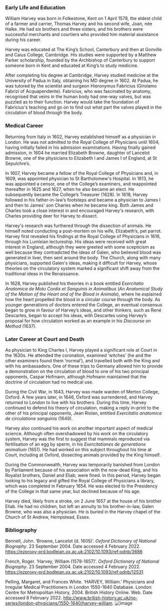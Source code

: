 <param ve-config title="William Harvey (1578 – 1657)" author="Dominique Gracia and Arnav Sharma" layout="vtl" banner="banner="/images/banners/17c.jpg">

<param ve-entity eid="Q29303" aliases="Canterbury">
<param ve-entity eid="Q375314" aliases="Folkestone">
<param ve-entity eid="Q3360332" aliases="King’s School">
<param ve-entity eid="Q863940" aliases="Gonville and Caius College">
<param ve-entity eid="Q711332" aliases="Matthew Parker">
<param ve-entity eid="Q35794" aliases="Cambridge">
<param ve-entity eid="Q193510" aliases="University of Padua">
<param ve-entity eid="Q435296" aliases="Hieronymus Fabricius">
<param ve-entity eid="Q16003969" aliases="Royal College of Physicians">
<param ve-entity eid="Q6483605" aliases="Lancelot Browne">
<param ve-entity eid="Q7207" aliases="Elizabeth I">
<param ve-entity eid="Q79972" aliases="James I">
<param ve-entity eid="Q81506" aliases="Charles">
<param ve-entity eid="Q26534074" aliases="St Sepulchre">
<param ve-entity eid="Q164946" aliases="St Bartholomew’s Hospital">
<param ve-entity eid="Q8778" aliases="Galen">
<param ve-entity eid="Q9191" aliases="René Descartes">
<param ve-entity eid="Q1047911" aliases="Caspar Hofmann">
<param ve-entity eid="Q82513" aliases="Merton College">
<param ve-entity eid="Q80330" aliases="Civil War">
<param ve-entity eid="Q3174344" aliases="Jean Riolan">
<param ve-entity eid="Q17534618" aliases="Church of St Andrew">

### Early Life and Education

William Harvey was born in Folkestone, Kent on 1 April 1578, the eldest child of a farmer and carrier, Thomas Harvey and his second wife, Joan, née Halke. He had six brothers and three sisters, and his brothers were successful merchants and courtiers who provided him material assistance during his career.
<param ve-map center="Q375314" zoom="10">

Harvey was educated at The King’s School, Canterbury and then at Gonville and Caius College, Cambridge. His studies were supported by a Matthew Parker scholarship, founded by the Archbishop of Canterbury to support someone born in Kent and educated at King’s to study medicine.
<param ve-image url="https://upload.wikimedia.org/wikipedia/commons/7/7b/Cambridge_University%2C_Gate_of_Honour%2C_Gonville_%26_Caius_College.jpg" label="Gate of Honour, Gonville and Caius College, picture circa 1870" attribution="Public domain, via Wikimedia Commons">
<param ve-image url="https://upload.wikimedia.org/wikipedia/commons/1/13/Archbishop_Matthew_Parker.jpg" label="Painting of Matthew Parker (1504-1575), Archbishop of Canterbury, by an unidentified painter of the Flemish School" attribution="Public domain, via Wikimedia Commons">

After completing his degree at Cambridge, Harvey studied medicine at the University of Padua in Italy, obtaining his MD degree in 1602. At Padua, he was tutored by the scientist and surgeon Hieronymus Fabricius (Girolamo Fabrizi of Acquapendente). Fabricius, who was fascinated by anatomy, recognised that veins in the human body had one-way valves, but was puzzled as to their function. Harvey would take the foundation of Fabricius's teaching and go on to find out what part the valves played in the circulation of blood through the body.
<param ve-image url="https://upload.wikimedia.org/wikipedia/commons/thumb/b/bd/Girolamo_Fabrizi_d%27Acquapendente.jpg/1185px-Girolamo_Fabrizi_d%27Acquapendente.jpg" label="Girolamo Fabrizi d’Acquapendente (1537-1619)" attribution="Public domain, via Wikimedia Commons">

### Medical Career

Returning from Italy in 1602, Harvey established himself as a physician in London. He was not admitted to the Royal College of Physicians until 1604, having initially failed in his admission examinations. Having finally gained admission, in 1604 he married Elizabeth Browne, daughter of Lancelot Browne, one of the physicians to Elizabeth I and James I of England, at St Sepulchre’s.
<param ve-map center=" Q26534074" zoom="13">

In 1607, Harvey became a fellow of the Royal College of Physicians and, in 1609, was appointed physician to St Bartholomew's Hospital. In 1613, he was appointed a censor, one of the College’s examiners, and reappointed thereafter in 1625 and 1627, when he also became an elect. He subsequently became the College’s Treasurer (1628). In 1618, Harvey followed in his father-in-law’s footsteps and became a physician to James I and then to James' son Charles when he became king. Both James and Charles took a close interest in and encouraged Harvey's research, with Charles providing deer for Harvey to dissect. 
<param ve-map center="Q164946" zoom="13">

Harvey's research was furthered through the dissection of animals. He himself noted conducting a post-mortem on his wife, Elizabeth’s, pet parrot. Harvey first revealed his findings at the Royal College of Physicians in 1616, through his Lumleian lectureship. His ideas were received with great interest in England, although they were greeted with some scepticism as well because they contradicted the ideas of Galen, who believed blood was generated in liver, then sent around the body. The Church, along with many physicians, supported Galen's ideas, making it difficult for Harvey, whose theories on the circulatory system marked a significant shift away from the traditional ideas in the Renaissance.
<param ve-image url="https://upload.wikimedia.org/wikipedia/commons/thumb/4/4e/Portrait_of_Galen_Wellcome_L0000098.jpg/925px-Portrait_of_Galen_Wellcome_L0000098.jpg" label="Portrait of Galen" attribution="Wellcome Trust, CY-BY-4.0, via Wikimedia Commons">

In 1628, Harvey published his theories in a book entitled _Exercitatio Anatomica de Motu Cordis et Sanguinis in Animalibus_ (_An Anatomical Study of the Motion of the Heart and of the Blood in Animals_), where he explained how the heart propelled the blood in a circular course through the body. As younger generations of doctors entered the College, an eventual consensus began to grow in favour of Harvey’s ideas, and other thinkers, such as René Descartes, began to accept his ideas, with Descartes using Harvey’s proposal for how circulation worked as an example in his _Discourse on Method_ (1637).
<param ve-image url="https://upload.wikimedia.org/wikipedia/commons/7/73/Frans_Hals_-_Portret_van_René_Descartes.jpg" label="Portrait of René Descartes by Frans Hals, held in the Louvre Museum" attribution="Public domain, via Wikimedia Commons">

### Later Career at Court and Death

As physician to King Charles I, Harvey played a significant role at Court in the 1630s. He attended the coronation, examined ‘witches’ (he and the other examiners found them ‘normal’), and travelled both with the King and with his ambassadors. One of these trips to Germany allowed him to provide a demonstration on the circulation of blood to one of his two principal opponents, Caspar Hofmann, although Hofmann maintained that the doctrine of circulation had no medical use.
<param ve-image url="https://upload.wikimedia.org/wikipedia/commons/thumb/1/18/Caspar_Hofmann._Line_engraving._Wellcome_V0002831.jpg/985px-Caspar_Hofmann._Line_engraving._Wellcome_V0002831.jpg" label="Line engraving of Caspar Hofmann" attribution="Wellcome Trust, CY-BY-4.0, via Wikimedia Commons">

During the Civil War, in 1643, Harvey was made warden of Merton College, Oxford. A few years later, in 1646, Oxford was surrendered, and Harvey returned to London to live with his brothers. During this time, Harvey continued to defend his theory of circulation, making a reply in-print to the other of his principal opponents, Jean Riolan, entitled _Exercitatio anatomica de circulatione sanguinis_ (1649).
<param ve-image url="https://upload.wikimedia.org/wikipedia/commons/8/8a/Portrait_of_Jean_Riolan_the_younger_by_Lasne%2C_1626_Wellcome_L0002158_f.jpg" label="Portrait of Jean Riolan the younger by Lasne, 1626" attribution="Wellcome Trust, CY-BY-4.0, via Wikimedia Commons">
<param ve-map center="Q82513" zoom="13">

Harvey also continued his work on another important aspect of medical science. Although often overshadowed by his work on the circulatory system, Harvey was the first to suggest that mammals reproduced via fertilisation of an egg by sperm, in his _Exercitationes de generatione animalium_ (1651). He had worked on this subject throughout his time at Court, including at Oxford, dissecting animals provided by the King himself.
<param ve-image url="https://upload.wikimedia.org/wikipedia/commons/thumb/7/7b/W._Harvey%2C_Exercitationes_de_generatione_ani_Wellcome_L0032301.jpg/814px-W._Harvey%2C_Exercitationes_de_generatione_ani_Wellcome_L0032301.jpg" label="Title page of Harvey’s _Exercitationes de generatione animalium_ (1651)" attribution="Wellcome Trust, CY-BY-4.0, via Wikimedia Commons">

During the Commonwealth, Harvey was temporarily banished from London by Parliament because of his association with the now-dead King, and his Royalist brothers, Daniel and Eliab, were fined. In this period, Harvey began looking to his legacy and gifted the Royal College of Physicians a library, which was completed in February 1654. He was elected to the Presidency of the College in that same year, but declined because of his age.
<param ve-image url="https://upload.wikimedia.org/wikipedia/commons/thumb/8/84/Some_apostles_of_physiology_-_being_an_account_of_their_lives_and_labours%2C_labours_that_have_contributed_to_the_advancement_of_the_healing_art_as_well_as_to_the_prevention_of_disease_%281902%29_%2814781324281%29.jpg/744px-thumbnail.jpg" label="Engraving of William Harvey from William Stirling’s _Some apostles of physiology_ (1902)" attribution="Public domain, via Wikimedia Commons">

Harvey died, likely from a stroke, on 2 June 1657 at the house of his brother Eliab. He had no children, but left an annuity to his brother-in-law, Galen Browne, who was also a physician. He is buried in the Harvey chapel of the Church of St Andrew, Hempstead, Essex.
<param ve-map center="Q17534618" zoom="13">

### Bibliography

Bennell, John. ‘Browne, Lancelot (d. 1605)’. _Oxford Dictionary of National Biography_. 23 September 2004. Date accessed 4 February 2022. https://ezproxy-prd.bodleian.ox.ac.uk:2102/10.1093/ref:odnb/3686 

French, Roger. ‘Harvey, William (1578-1657)’. _Oxford Dictionary of National Biography_. 23 September 2004. Date accessed 4 February 2022. https://ezproxy-prd.bodleian.ox.ac.uk:2102/10.1093/ref:odnb/12531 

Pelling, Margaret, and Frances White. ‘HARVEY, William.’ Physicians and Irregular Medical Practitioners in London 1550-1640 Database. London: Centre for Metropolitan History, 2004. British History Online. Web. Date accessed 8 February 2022. http://www.british-history.ac.uk/no-series/london-physicians/1550-1640/harvey-william. 
![image](https://user-images.githubusercontent.com/25114140/153714194-6c7cd768-4121-4125-a62f-a0453953aee8.png)
